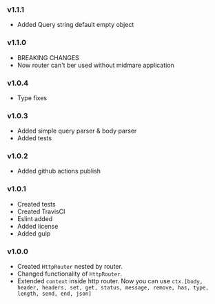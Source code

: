 ### v1.1.1
* Added Query string default empty object

### v1.1.0
* BREAKING CHANGES
* Now router can't ber used without midmare application

### v1.0.4
* Type fixes

### v1.0.3
* Added simple query parser & body parser
* Added tests


### v1.0.2
* Added github actions publish

### v1.0.1
* Created tests
* Created TravisCI
* Eslint added
* Added license
* Added gulp

### v1.0.0
* Created `HttpRouter` nested by router.
* Changed functionality of `HttpRouter`.
* Extended `context` inside http router. Now you can use `ctx.[body, header, headers, set, get, status, message, remove, has, type, length, send, end, json]`
